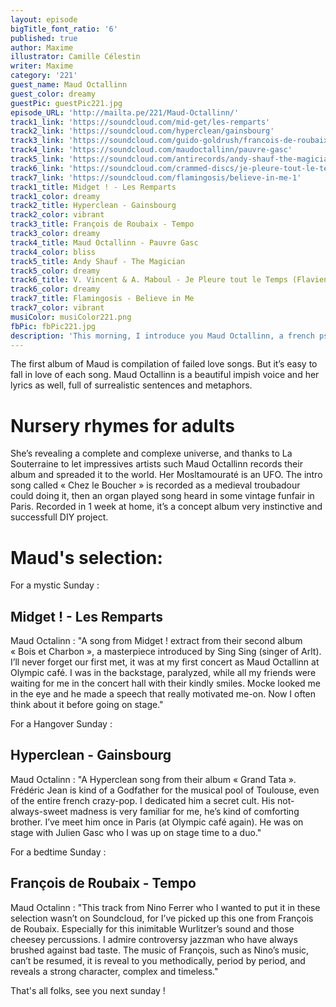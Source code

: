 ```yaml
---
layout: episode
bigTitle_font_ratio: '6'
published: true
author: Maxime
illustrator: Camille Célestin
writer: Maxime
category: '221'
guest_name: Maud Octallinn
guest_color: dreamy
guestPic: guestPic221.jpg
episode_URL: 'http://mailta.pe/221/Maud-Octallinn/'
track1_link: 'https://soundcloud.com/mid-get/les-remparts'
track2_link: 'https://soundcloud.com/hyperclean/gainsbourg'
track3_link: 'https://soundcloud.com/guido-goldrush/francois-de-roubaix-tempo'
track4_link: 'https://soundcloud.com/maudoctallinn/pauvre-gasc'
track5_link: 'https://soundcloud.com/antirecords/andy-shauf-the-magician'
track6_link: 'https://soundcloud.com/crammed-discs/je-pleure-tout-le-temps'
track7_link: 'https://soundcloud.com/flamingosis/believe-in-me-1'
track1_title: Midget ! - Les Remparts
track1_color: dreamy
track2_title: Hyperclean - Gainsbourg
track2_color: vibrant
track3_title: François de Roubaix - Tempo
track3_color: dreamy
track4_title: Maud Octallinn - Pauvre Gasc
track4_color: bliss
track5_title: Andy Shauf - The Magician
track5_color: dreamy
track6_title: V. Vincent & A. Maboul - Je Pleure tout le Temps (Flavien Berger Cover)
track6_color: dreamy
track7_title: Flamingosis - Believe in Me
track7_color: vibrant
musiColor: musiColor221.png
fbPic: fbPic221.jpg
description: 'This morning, I introduce you Maud Octallinn, a french psych-pop singer.'
---
```

<p id="introduction"> The first album of Maud is compilation of failed love songs. But it’s easy to fall in love of each song. Maud Octallinn is a beautiful impish voice and her lyrics as well, full of surrealistic sentences and metaphors. </p>

# Nursery rhymes for adults

She’s revealing a complete and complexe universe, and thanks to La Souterraine to let impressives artists such Maud Octallinn records their album and spreaded it to the world. Her Mosltamouraté is an UFO. The intro song called « Chez le Boucher » is recorded as a medieval troubadour could doing it, then an organ played song heard in some vintage funfair in Paris. Recorded in 1 week at home, it’s a concept album very instinctive and successfull DIY project. 

# Maud's selection:

For a  mystic Sunday :

## Midget ! - Les Remparts

Maud Octalinn : "A song from Midget ! extract from their second album « Bois et Charbon », a masterpiece introduced by Sing Sing (singer of Arlt). I’ll never forget our first met, it was at my first concert as Maud Octallinn at Olympic café. I was in the backstage, paralyzed, while all my friends were waiting for me in the concert hall with their kindly smiles. Mocke looked me in the eye and he made a speech that really motivated me-on. Now I often think about it before going on stage."

For a Hangover Sunday :

## Hyperclean - Gainsbourg

Maud Octalinn :  "A Hyperclean song from their album « Grand Tata ». Frédéric Jean is kind of a Godfather for the musical pool of Toulouse, even of the entire french crazy-pop. I dedicated him a secret cult. His not-always-sweet madness is very familiar for me, he’s kind of comforting brother. I’ve meet him once in Paris (at Olympic café again). He was on stage with Julien Gasc who I was up on stage time to a duo."

For a bedtime Sunday :

## François de Roubaix - Tempo

Maud Octalinn : "This track from Nino Ferrer who I wanted to put it in these selection wasn’t on Soundcloud, for I’ve picked up this one from François de Roubaix. Especially for this inimitable Wurlitzer’s sound and those cheesey percussions. I admire controversy jazzman who have always brushed against bad taste. The music of François, such as Nino’s music, can’t be resumed, it is reveal to you methodically, period by period, and reveals a strong character, complex and timeless."

<p id="outroduction">
That's all folks, see you next sunday ! </p>
